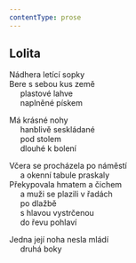 ```yaml
---
contentType: prose
---
```


## Lolita

Nádhera letící sopky  
Bere s sebou kus země  
     plastové lahve  
     naplněné pískem

Má krásné nohy  
     hanblivě seskládané  
     pod stolem  
     dlouhé k bolení

Včera se procházela po náměstí  
     a okenní tabule praskaly  
Překypovala hmatem a čichem  
     a muži se plazili v řadách  
     po dlažbě  
     s hlavou vystrčenou  
     do řevu pohlaví

Jedna její noha nesla mládí  
     druhá boky
